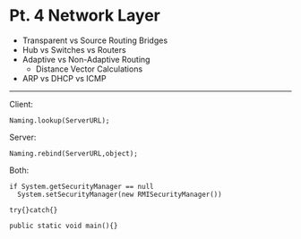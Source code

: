 # Pt. 4 Network Layer

- Transparent vs Source Routing Bridges
- Hub vs Switches vs Routers
- Adaptive vs Non-Adaptive Routing
  - Distance Vector Calculations
- ARP vs DHCP vs ICMP


---


Client:

```
Naming.lookup(ServerURL);
```

Server:

```
Naming.rebind(ServerURL,object);
```

Both:

```
if System.getSecurityManager == null
  System.setSecurityManager(new RMISecurityManager())
  
try{}catch{}

public static void main(){}
```
